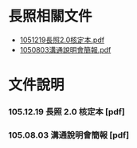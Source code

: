 # 長照相關文件

- [1051219長照2.0核定本.pdf](https://goo.gl/lMr3yN)
- [1050803溝通說明會簡報.pdf](https://goo.gl/CJYE5u)


# 文件說明

### 105.12.19 長照 2.0 核定本 [pdf]

### 105.08.03 溝通說明會簡報 [pdf]